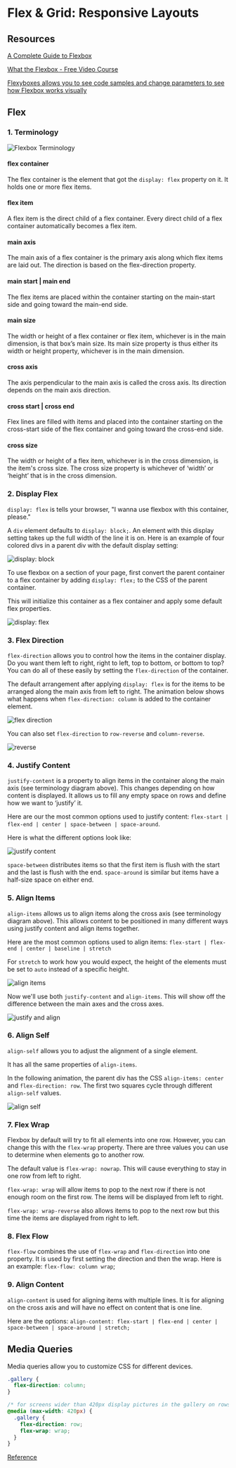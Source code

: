 # Flex & Grid: Responsive Layouts

## Resources

[A Complete Guide to Flexbox](https://css-tricks.com/snippets/css/a-guide-to-flexbox/)

[What the Flexbox - Free Video Course](https://flexbox.io/)

[Flexyboxes allows you to see code samples and change parameters to see how Flexbox works visually](https://the-echoplex.net/flexyboxes/)

## Flex

### 1. Terminology

![Flexbox Terminology](https://www.freecodecamp.org/news/content/images/2019/10/image-32.png)

#### flex container

The flex container is the element that got the `display: flex` property on it. It holds one or more flex items.

#### flex item

A flex item is the direct child of a flex container. Every direct child of a flex container automatically becomes a flex item.

#### main axis

The main axis of a flex container is the primary axis along which flex items are laid out. The direction is based on the flex-direction property.

#### main start | main end

The flex items are placed within the container starting on the main-start side and going toward the main-end side.

#### main size

The width or height of a flex container or flex item, whichever is in the main dimension, is that box’s main size. Its main size property is thus either its width or height property, whichever is in the main dimension.

#### cross axis

The axis perpendicular to the main axis is called the cross axis. Its direction depends on the main axis direction.

#### cross start | cross end

Flex lines are filled with items and placed into the container starting on the cross-start side of the flex container and going toward the cross-end side.

#### cross size

The width or height of a flex item, whichever is in the cross dimension, is the item's cross size. The cross size property is whichever of ‘width’ or ‘height’ that is in the cross dimension.

### 2. Display Flex

`display: flex` is tells your browser, "I wanna use flexbox with this container, please."

A `div` element defaults to `display: block;`. An element with this display setting takes up the full width of the line it is on. Here is an example of four colored divs in a parent div with the default display setting:

![display: block](https://cdn-media-1.freecodecamp.org/images/ChnkgUaWEN6dmtS4EQCG60uqIjZVphsErq91)

To use flexbox on a section of your page, first convert the parent container to a flex container by adding `display: flex;` to the CSS of the parent container.

This will initialize this container as a flex container and apply some default flex properties.

![display: flex](https://cdn-media-1.freecodecamp.org/images/6WwoIEc45lUHUcFQCmD8GmziiISm2lO64Y1-)

### 3. Flex Direction

`flex-direction` allows you to control how the items in the container display. Do you want them left to right, right to left, top to bottom, or bottom to top? You can do all of these easily by setting the `flex-direction` of the container.

The default arrangement after applying `display: flex` is for the items to be arranged along the main axis from left to right. The animation below shows what happens when `flex-direction: column` is added to the container element.

![flex direction](https://cdn-media-1.freecodecamp.org/images/wEg7wdKEfv9-bqaiB-t9hzOapBPiqZVYNFIh)

You can also set `flex-direction` to `row-reverse` and `column-reverse`.

![reverse](https://cdn-media-1.freecodecamp.org/images/zYdQGSmhtMyqcAbEUDoEehohC8E-gtgvQx6b)

### 4. Justify Content

`justify-content` is a property to align items in the container along the main axis (see terminology diagram above). This changes depending on how content is displayed. It allows us to fill any empty space on rows and define how we want to ‘justify’ it.

Here are our the most common options used to justify content: `flex-start | flex-end | center | space-between | space-around`.

Here is what the different options look like:

![justify content](https://cdn-media-1.freecodecamp.org/images/OBGVr-DdHiQ2y9VOWuhXqXeGnFnyDSBTx7hv)

`space-between` distributes items so that the first item is flush with the start and the last is flush with the end. `space-around` is similar but items have a half-size space on either end.

### 5. Align Items

`align-items` allows us to align items along the cross axis (see terminology diagram above). This allows content to be positioned in many different ways using justify content and align items together.

Here are the most common options used to align items: `flex-start | flex-end | center | baseline | stretch`

For `stretch` to work how you would expect, the height of the elements must be set to `auto` instead of a specific height.

![align items](https://cdn-media-1.freecodecamp.org/images/UgsULw0Kk49l-l1wSzeurYNJKCmcA-01oE8a)

Now we'll use both `justify-content` and `align-items`. This will show off the difference between the main axes and the cross axes.

![justify and align](https://cdn-media-1.freecodecamp.org/images/u9tCV-zRt3qpgSyNQt53e-eRz0-HIrsqqOk-)

### 6. Align Self

`align-self` allows you to adjust the alignment of a single element.

It has all the same properties of `align-items`.

In the following animation, the parent div has the CSS `align-items: center` and `flex-direction: row`. The first two squares cycle through different `align-self` values.

![align self](https://cdn-media-1.freecodecamp.org/images/HbnMZT330ylw5idocqrjOfp9DrlZt9JrJm9o)

### 7. Flex Wrap

Flexbox by default will try to fit all elements into one row. However, you can change this with the `flex-wrap` property. There are three values you can use to determine when elements go to another row.

The default value is `flex-wrap: nowrap`. This will cause everything to stay in one row from left to right.

`flex-wrap: wrap` will allow items to pop to the next row if there is not enough room on the first row. The items will be displayed from left to right.

`flex-wrap: wrap-reverse` also allows items to pop to the next row but this time the items are displayed from right to left.

### 8. Flex Flow

`flex-flow` combines the use of `flex-wrap` and `flex-direction` into one property. It is used by first setting the direction and then the wrap. Here is an example: `flex-flow: column wrap`;

### 9. Align Content

`align-content` is used for aligning items with multiple lines. It is for aligning on the cross axis and will have no effect on content that is one line.

Here are the options: `align-content: flex-start | flex-end | center | space-between | space-around | stretch;`

## Media Queries

Media queries allow you to customize CSS for different devices.

```css
.gallery {
  flex-direction: column;
}

/* for screens wider than 420px display pictures in the gallery on rows */
@media (max-width: 420px) {
  .gallery {
    flex-direction: row;
    flex-wrap: wrap;
  }
}
```

[Reference](https://developer.mozilla.org/en-US/docs/Web/CSS/Media_Queries/Using_media_queries)
